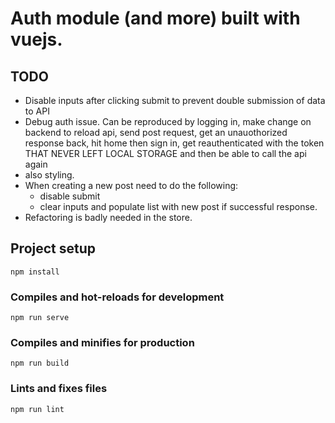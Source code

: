 # Auth module (and more) built with vuejs. 

## TODO

- Disable inputs after clicking submit to prevent double submission of data to API
- Debug auth issue. Can be reproduced by logging in, make change on backend to reload api, send post request, get an unauothorized response back, hit home then sign in, get reauthenticated with the token THAT NEVER LEFT LOCAL STORAGE and then be able to call the api again 
- also styling.
- When creating a new post need to do the following: 
    - disable submit
    - clear inputs and populate list with new post if successful response. 
- Refactoring is badly needed in the store. 

## Project setup
```
npm install
```

### Compiles and hot-reloads for development
```
npm run serve
```

### Compiles and minifies for production
```
npm run build
```

### Lints and fixes files
```
npm run lint
```


